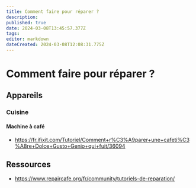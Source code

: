 ```yaml
---
title: Comment faire pour réparer ?
description: 
published: true
date: 2024-03-08T13:45:57.377Z
tags: 
editor: markdown
dateCreated: 2024-03-08T12:08:31.775Z
---
```


# Comment faire pour réparer ?

## Appareils

### Cuisine

#### Machine à café

- <https://fr.ifixit.com/Tutoriel/Comment+r%C3%A9parer+une+cafeti%C3%A8re+Dolce+Gusto+Genio+qui+fuit/36094>

## Ressources

- <https://www.repaircafe.org/fr/community/tutoriels-de-reparation/>